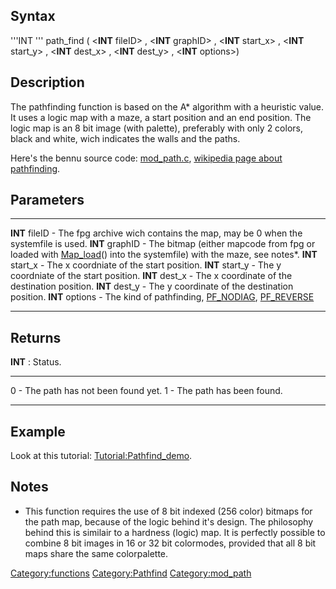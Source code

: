 Syntax
------

'''INT ''' path\_find ( &lt;**INT** fileID&gt; , &lt;**INT** graphID&gt;
, &lt;**INT** start\_x&gt; , &lt;**INT** start\_y&gt; , &lt;**INT**
dest\_x&gt; , &lt;**INT** dest\_y&gt; , &lt;**INT** options&gt;)

Description
-----------

The pathfinding function is based on the A\* algorithm with a heuristic
value. It uses a logic map with a maze, a start position and an end
position. The logic map is an 8 bit image (with palette), preferably
with only 2 colors, black and white, wich indicates the walls and the
paths.

Here's the bennu source code:
[mod\_path.c](http://bennugd.svn.sourceforge.net/viewvc/bennugd/modules/mod_path/mod_path.c?revision=277&view=markup),
[wikipedia page about
pathfinding](http://en.wikipedia.org/wiki/Pathfinding).

Parameters
----------

  ------------------ ------------------------------------------------------------------------------------------------------------------------------------------
  **INT** fileID     - The fpg archive wich contains the map, may be 0 when the systemfile is used.
  **INT** graphID    - The bitmap (either mapcode from fpg or loaded with [Map\_load](Map_load "wikilink")() into the systemfile) with the maze, see notes\*.
  **INT** start\_x   - The x coordniate of the start position.
  **INT** start\_y   - The y coordniate of the start position.
  **INT** dest\_x    - The x coordinate of the destination position.
  **INT** dest\_y    - The y coordinate of the destination position.
  **INT** options    - The kind of pathfinding, [PF\_NODIAG](PF_NODIAG "wikilink"), [PF\_REVERSE](PF_REVERSE "wikilink")
  ------------------ ------------------------------------------------------------------------------------------------------------------------------------------

Returns
-------

**INT** : Status.

  --- ------------------------------------
  0   - The path has not been found yet.
  1   - The path has been found.
  --- ------------------------------------

Example
-------

Look at this tutorial: <Tutorial:Pathfind_demo>.

Notes
-----

-   This function requires the use of 8 bit indexed (256 color) bitmaps
    for the path map, because of the logic behind it's design. The
    philosophy behind this is similair to a hardness (logic) map. It is
    perfectly possible to combine 8 bit images in 16 or 32 bit
    colormodes, provided that all 8 bit maps share the
    same colorpalette.

<Category:functions> <Category:Pathfind> <Category:mod_path>
